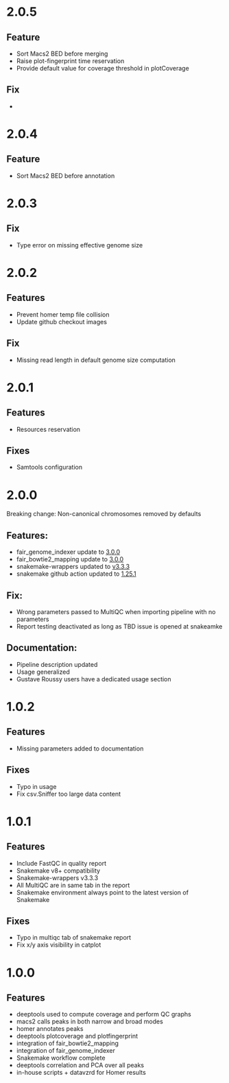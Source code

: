 # 2.0.5

## Feature

* Sort Macs2 BED before merging
* Raise plot-fingerprint time reservation
* Provide default value for coverage threshold in plotCoverage

## Fix

* 

# 2.0.4

## Feature

* Sort Macs2 BED before annotation

# 2.0.3

## Fix

* Type error on missing effective genome size

# 2.0.2

## Features

* Prevent homer temp file collision
* Update github checkout images

## Fix

* Missing read length in default genome size computation

# 2.0.1

## Features

* Resources reservation

## Fixes

* Samtools configuration

# 2.0.0

Breaking change: Non-canonical chromosomes removed by defaults

## Features:

* fair_genome_indexer update to [3.0.0](https://github.com/tdayris/fair_genome_indexer/releases/tag/3.0.0)
* fair_bowtie2_mapping update to [3.0.0](https://github.com/tdayris/fair_bowtie2_mapping/releases/tag/3.0.0)
* snakemake-wrappers updated to [v3.3.3](https://snakemake-wrappers.readthedocs.io/en/v3.3.3/index.html)
* snakemake github action updated to [1.25.1](https://github.com/snakemake/snakemake-github-action/releases/tag/v1.25.1)

## Fix:

* Wrong parameters passed to MultiQC when importing pipeline with no parameters
* Report testing deactivated as long as TBD issue is opened at snakeamke

## Documentation:

* Pipeline description updated
* Usage generalized
* Gustave Roussy users have a dedicated usage section

# 1.0.2

## Features

* Missing parameters added to documentation

## Fixes

* Typo in usage
* Fix csv.Sniffer too large data content

# 1.0.1

## Features

* Include FastQC in quality report
* Snakemake v8+ compatibility
* Snakemake-wrappers v3.3.3
* All MultiQC are in same tab in the report
* Snakemake environment always point to the latest version of Snakemake

## Fixes

* Typo in multiqc tab of snakemake report
* Fix x/y axis visibility in catplot



# 1.0.0

## Features

* deeptools used to compute coverage and perform QC graphs
* macs2 calls peaks in both narrow and broad modes
* homer annotates peaks
* deeptools plotcoverage and plotfingerprint
* integration of fair_bowtie2_mapping
* integration of fair_genome_indexer
* Snakemake workflow complete
* deeptools correlation and PCA over all peaks
* in-house scripts + datavzrd for Homer results